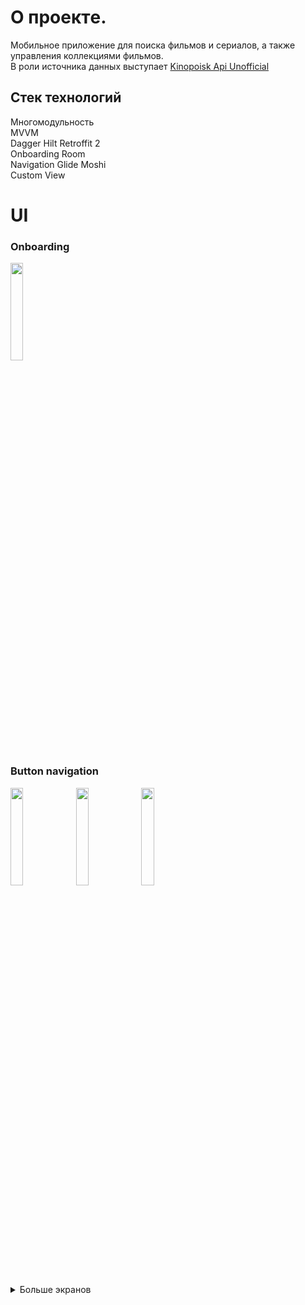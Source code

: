 # О проектe.
Мобильное приложение для поиска фильмов и сериалов, а также управления коллекциями фильмов.  
В роли источника данных выступает [Kinopoisk Api Unofficial](https://kinopoiskapiunofficial.tech/)

## Стек технологий
Многомодульность  
MVVM    
Dagger Hilt
Retroffit 2  
Onboarding
Room  
Navigation
Glide 
Moshi  
Custom View  

# UI
### Onboarding
<img src="https://user-images.githubusercontent.com/116807822/221708311-d6a61083-8458-4a3f-808c-56371c019b9e.gif" width=20% height=20% />


### Button navigation
<p float="left">
<img src="https://user-images.githubusercontent.com/116807822/221706905-986aea7d-68e4-4724-8d23-6319a7507276.gif" width=20% height=20% />
<img src="https://user-images.githubusercontent.com/116807822/221709398-8f1b0e76-898c-480a-911d-691487533f9b.gif" width=20% height=20% />
<img src="https://user-images.githubusercontent.com/116807822/221709594-1f54f444-5634-4e99-ab9c-e973ce41442f.gif" width=20% height=20% />
 
  
<details><summary>Больше экранов</summary>
<p>
<p align="left">
  <img src="https://user-images.githubusercontent.com/116807822/221714272-60361657-db7f-4b2f-b4d1-8704fa07bb6e.gif" width=20% height=20% />
  <img src="https://user-images.githubusercontent.com/116807822/221713724-eda5fa27-4e5c-4320-8498-bb9bf30dd410.jpg" width=20% height=20% />
  <img src="https://user-images.githubusercontent.com/116807822/221713713-7162b373-fb5d-4bd6-8b75-2f42c4707911.jpg" width=20% height=20% />
  <p align="left">
    <img src="https://user-images.githubusercontent.com/116807822/221712671-8b151326-2726-41ab-a57c-314add5ab6fd.jpg" width=20% height=20% />
  <img src="https://user-images.githubusercontent.com/116807822/221713707-3f797f23-6185-4b07-b55a-85ee6b06d62f.jpg" width=20% height=20% />
 </p>

